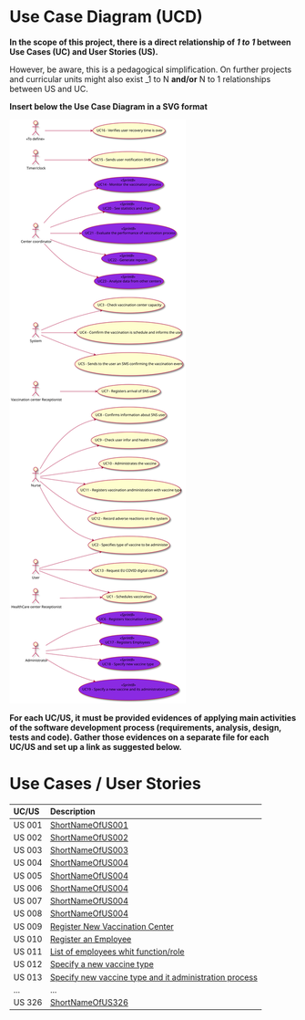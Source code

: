 # Use Case Diagram (UCD)

**In the scope of this project, there is a direct relationship of _1 to 1_ between Use Cases (UC) and User Stories (US).**

However, be aware, this is a pedagogical simplification. On further projects and curricular units might also exist _1 to N **and/or** N to 1 relationships between US and UC.

**Insert below the Use Case Diagram in a SVG format**

![Use Case Diagram](UCD.svg)


**For each UC/US, it must be provided evidences of applying main activities of the software development process (requirements, analysis, design, tests and code). Gather those evidences on a separate file for each UC/US and set up a link as suggested below.**

# Use Cases / User Stories
| UC/US  | Description                  |                   
|:-------|:-----------------------------|
| US 001 | [ShortNameOfUS001](US1.md) |
| US 002 | [ShortNameOfUS002](US2.md) |
| US 003 | [ShortNameOfUS003](US3.md) |
| US 004 | [ShortNameOfUS004](US4.md) |
| US 005 | [ShortNameOfUS004](US5.md) |
| US 006 | [ShortNameOfUS004](US6.md) |
| US 007 | [ShortNameOfUS004](US7.md) |
| US 008 | [ShortNameOfUS004](US8.md) |
| US 009 | [Register New Vaccination Center](US9.md) |
| US 010 | [Register an Employee](US10.md) |
| US 011 | [List of employees whit function/role](US11.md) |
| US 012 | [Specify a new vaccine type](US12.md) |
| US 013 | [Specify new vaccine type and it administration process](US13.md) |
| ...    | ...                          |
| US 326 | [ShortNameOfUS326](US326.md) |
